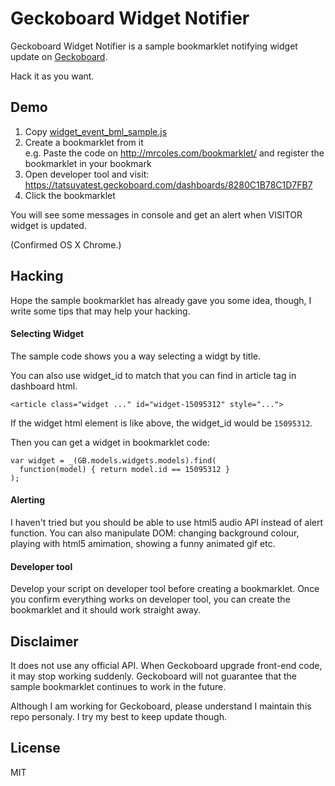 # Geckoboard Widget Notifier

Geckoboard Widget Notifier is a sample bookmarklet notifying widget update on [Geckoboard](https://www.geckoboard.com).

Hack it as you want.

## Demo

1. Copy [widget_event_bml_sample.js](https://github.com/ono/geckoboard-widget-notifier/blob/master/widget_event_bml_sample.js)
1. Create a bookmarklet from it<br>
   e.g. Paste the code on http://mrcoles.com/bookmarklet/ and register the bookmarklet in your bookmark
1. Open developer tool and visit: https://tatsuyatest.geckoboard.com/dashboards/8280C1B78C1D7FB7
1. Click the bookmarklet

You will see some messages in console and get an alert when VISITOR widget is
updated.

(Confirmed OS X Chrome.)

## Hacking

Hope the sample bookmarklet has already gave you some idea, though, I write some tips that may help your hacking.

#### Selecting Widget

The sample code shows you a way selecting a widgt by title.

You can also use widget\_id to match that you can find in article tag in
dashboard html.

```
<article class="widget ..." id="widget-15095312" style="...">
```

If the widget html element is like above, the widget\_id would be `15095312`.

Then you can get a widget in bookmarklet code:

```
var widget = _(GB.models.widgets.models).find(
  function(model) { return model.id == 15095312 }
);
```

#### Alerting

I haven't tried but you should be able to use html5 audio API instead of alert
function.
You can also manipulate DOM: changing background colour, playing with html5
amimation, showing a funny animated gif etc.


#### Developer tool

Develop your script on developer tool before creating a bookmarklet.
Once you confirm everything works on developer tool, you can create the bookmarklet and it should
work straight away.


## Disclaimer

It does not use any official API.
When Geckoboard upgrade front-end code, it may stop working suddenly.
Geckoboard will not guarantee that the sample bookmarklet continues to work in the future.

Although I am working for Geckoboard, please understand I maintain this repo personaly.
I try my best to keep update though.


## License

MIT

